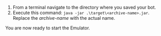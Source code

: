 <!-- Include under "Create a bot" header
bot-builder-tutorial-create-basic-bot.md and bot-builder-java-quickstart.md -->

1. From a terminal navigate to the directory where you saved your bot.
1. Execute this command: `java -jar .\target\<archive-name>.jar`. Replace the *archive-name* with the actual name.  

You are now ready to start the Emulator.